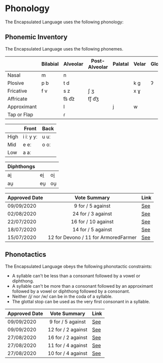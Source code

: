 # Phonology

The Encapsulated Language uses the following phonology:

## Phonemic Inventory

The Encapsulated Language uses the following phonemes.

|             | Bilabial | Alveolar | Post-Alveolar | Palatal | Velar | Glottal |
| ----------- | -------- | -------- | ------------- | ------- | ----- | ------- |
| Nasal       | m        | n        |               |         |       |         |
| Plosive     | p b      | t d      |               |         | k g   | ʔ       |
| Fricative   | f v      | s z      | ʃ ʒ           |         | x ɣ   |         |
| Affricate   |          | t͡s d͡z    | t͡ʃ d͡ʒ         |         |       |         |
| Approximant |          | l        |               | j       | w     |         |
| Tap or Flap |          | ɾ        |               |         |       |         |

|      | Front     | Back |
| ---- | --------- | ---- |
| High | i iː y yː | u uː |
| Mid  | e eː      | o oː |
| Low  | a aː      |      |

| Diphthongs |     |     |
| ---------- | --- | --- |
| ai̯         | ei̯  | oi̯  |
| au̯         | eu̯  | ou̯  |

| Approved Date |             Vote Summary             | Link                                                                                                                                                                      |
| ------------- | :----------------------------------: | ------------------------------------------------------------------------------------------------------------------------------------------------------------------------- |
| 09/09/2020    |          9 for / 5 against          | [See](https://www.reddit.com/r/EncapsulatedLanguage/comments/io4zoz/official_proposal_vote_to_modify_the_phonotactics/)                                                             |
| 02/08/2020    |          24 for / 3 against          | [See](https://www.reddit.com/r/EncapsulatedLanguage/comments/i12ryt/official_proposal_vote_to_officialize_a/)                                                             |
| 22/07/2020    |         16 for / 10 against          | [See](https://www.reddit.com/r/EncapsulatedLanguage/comments/huihs2/official_proposal_vote_to_replace_the_trilled_r/?utm_source=share&utm_medium=ios_app&utm_name=iossmf) |
| 18/07/2020    |          14 for / 5 against          | [See](https://www.reddit.com/r/EncapsulatedLanguage/comments/hs66eh/official_proposal_vote_to_slightly_modify_the/)                                                       |
| 15/07/2020    | 12 for Devono / 11 for ArmoredFarmer | [See](https://www.reddit.com/r/EncapsulatedLanguage/comments/hqbnuh/official_phonology_proposal_final_round_of_voting/)                                                   |

## Phonotactics

The Encapsulated Language obeys the following phonotactic constraints:

- A syllable can't be less than a consonant followed by a vowel or diphthong.
- A syllable can't be more than a consonant followed by an approximant followed by a vowel or diphthong followed by a consonant.
- Neither /j/ nor /w/ can be in the coda of a syllable.
- The glottal stop can be used as the very first consonant in a syllable.

| Approved Date |    Vote Summary    | Link                                                                                                                    |
| ------------- | :----------------: | ----------------------------------------------------------------------------------------------------------------------- |
| 09/09/2020    | 9 for / 5 against | [See](https://www.reddit.com/r/EncapsulatedLanguage/comments/io4zoz/official_proposal_vote_to_modify_the_phonotactics/)    |
| 09/09/2020    | 12 for / 2 against | [See](https://www.reddit.com/r/EncapsulatedLanguage/comments/io4yox/official_proposal_vote_to_modify_the_phonotactics/)    |
| 27/08/2020    | 16 for / 2 against | [See](https://www.reddit.com/r/EncapsulatedLanguage/comments/igb9g2/official_proposal_vote_to_officialize_a/)    |
| 27/08/2020    | 11 for / 4 against | [See](https://www.reddit.com/r/EncapsulatedLanguage/comments/igb6jh/official_proposal_vote_to_officialize_a/)    |
| 27/08/2020    | 10 for / 4 against | [See](https://www.reddit.com/r/EncapsulatedLanguage/comments/igb81f/official_proposal_vote_to_officialize_a/)    |
